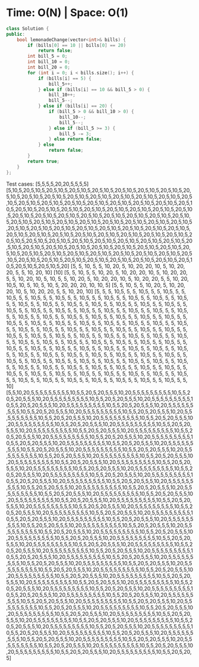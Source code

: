# Time: O(N) | Space: O(1)
```cpp
class Solution {
public:
    bool lemonadeChange(vector<int>& bills) {
        if (bills[0] == 10 || bills[0] == 20)
            return false;
        int bill_5 = 0;
        int bill_10 = 0;
        int bill_20 = 0;
        for (int i = 0; i < bills.size(); i++) {
            if (bills[i] == 5) {
                bill_5++;
            } else if (bills[i] == 10 && bill_5 > 0) {
                bill_10++;
                bill_5--;
            } else if (bills[i] == 20) {
                if (bill_5 > 0 && bill_10 > 0) {
                    bill_10--;
                    bill_5--;
                } else if (bill_5 >= 3) {
                    bill_5 -= 3;
                } else return false;
            } else
                return false;
        }
        return true;
    }
};
```


Test cases:
[5,5,5,5,20,20,5,5,5,5]
[5,10,5,20,5,10,5,20,5,10,5,20,5,10,5,20,5,10,5,20,5,10,5,20,5,10,5,20,5,10,5,20,5,10,5,20,5,10,5,20,5,10,5,20,5,10,5,20,5,10,5,20,5,10,5,20,5,10,5,20,5,10,5,20,5,10,5,20,5,10,5,20,5,10,5,20,5,10,5,20,5,10,5,20,5,10,5,20,5,10,5,20,5,10,5,20,5,10,5,20,5,10,5,20,5,10,5,20,5,10,5,20,5,10,5,20,5,10,5,20,5,10,5,20,5,10,5,20,5,10,5,20,5,10,5,20,5,10,5,20,5,10,5,20,5,10,5,20,5,10,5,20,5,10,5,20,5,10,5,20,5,10,5,20,5,10,5,20,5,10,5,20,5,10,5,20,5,10,5,20,5,10,5,20,5,10,5,20,5,10,5,20,5,10,5,20,5,10,5,20,5,10,5,20,5,10,5,20,5,10,5,20,5,10,5,20,5,10,5,20,5,10,5,20,5,10,5,20,5,10,5,20,5,10,5,20,5,10,5,20,5,10,5,20,5,10,5,20,5,10,5,20,5,10,5,20,5,10,5,20,5,10,5,20,5,10,5,20,5,10,5,20,5,10,5,20,5,10,5,20,5,10,5,20,5,10,5,20,5,10,5,20,5,10,5,20,5,10,5,20,5,10,5,20,5,10,5,20,5,10,5,20,5,10,5,20,5,10,5,20,5,10,5,20,5,10,5,20,5,10,5,20,5,10,5,20,5,10,5,20,5,10,5,20,5,10,5,20,5,10,5,20,5,10,5,20,5,10,5,20,5,10,5,20,5,10,5,20,5,10,5,20,5,10,5,20,5,10,5,20,5,10,5,20,5,10,5,20,5,10,5,20,5,10,5,20,5,10,5,20]
[5, 5, 10, 5, 5, 10, 20, 5, 10, 20, 20, 10, 5, 10, 20, 20, 5, 5, 10, 20, 10]
[10]
[5, 5, 10, 5, 5, 10, 20, 5, 10, 20, 20, 10, 5, 10, 20, 20, 5, 5, 10, 20, 10, 5, 10, 5, 5, 10, 20, 5, 10, 20, 20, 10, 5, 10, 20, 20, 5, 5, 10, 20, 10,5, 10, 5, 10, 5, 10, 5, 20, 20, 20, 10, 10, 5]
[5, 5, 10, 5, 5, 10, 20, 5, 10, 20, 20, 10, 5, 10, 20, 20, 5, 5, 10, 20, 10]
[5, 5, 5, 10,5, 5, 5, 10,5, 5, 5, 10,5, 5, 5, 10,5, 5, 5, 10,5, 5, 5, 10,5, 5, 5, 10,5, 5, 5, 10,5, 5, 5, 10,5, 5, 5, 10,5, 5, 5, 10,5, 5, 5, 10,5, 5, 5, 10,5, 5, 5, 10,5, 5, 5, 10,5, 5, 5, 10,5, 5, 5, 10,5, 5, 5, 10,5, 5, 5, 10,5, 5, 5, 10,5, 5, 5, 10,5, 5, 5, 10,5, 5, 5, 10,5, 5, 5, 10,5, 5, 5, 10,5, 5, 5, 10,5, 5, 5, 10,5, 5, 5, 10,5, 5, 5, 10,5, 5, 5, 10,5, 5, 5, 10,5, 5, 5, 10,5, 5, 5, 10,5, 5, 5, 10,5, 5, 5, 10,5, 5, 5, 10,5, 5, 5, 10,5, 5, 5, 10,5, 5, 5, 10,5, 5, 5, 10,5, 5, 5, 10,5, 5, 5, 10,5, 5, 5, 10,5, 5, 5, 10,5, 5, 5, 10,5, 5, 5, 10,5, 5, 5, 10,5, 5, 5, 10,5, 5, 5, 10,5, 5, 5, 10,5, 5, 5, 10,5, 5, 5, 10,5, 5, 5, 10,5, 5, 5, 10,5, 5, 5, 10,5, 5, 5, 10,5, 5, 5, 10,5, 5, 5, 10,5, 5, 5, 10,5, 5, 5, 10,5, 5, 5, 10,5, 5, 5, 10,5, 5, 5, 10,5, 5, 5, 10,5, 5, 5, 10,5, 5, 5, 10,5, 5, 5, 10,5, 5, 5, 10,5, 5, 5, 10,5, 5, 5, 10,5, 5, 5, 10,5, 5, 5, 10,5, 5, 5, 10,5, 5, 5, 10,5, 5, 5, 10,5, 5, 5, 10,5, 5, 5, 10,5, 5, 5, 10,5, 5, 5, 10,5, 5, 5, 10,5, 5, 5, 10,5, 5, 5, 10,5, 5, 5, 10,5, 5, 5, 10,5, 5, 5, 10,5, 5, 5, 10,5, 5, 5, 10,5, 5, 5, 10,5, 5, 5, 10,5, 5, 5, 10,5, 5, 5, 10,5, 5, 5, 10,5, 5, 5, 10,5, 5, 5, 10,5, 5, 5, 10,5, 5, 5, 10,5, 5, 5, 10,5, 5, 5, 10,5, 5, 5, 10,5, 5, 5, 10,5, 5, 5, 10,5, 5, 5, 10,5, 5, 5, 10,5, 5, 5, 10,5, 5, 5, 10,5, 5, 5, 10,5, 5, 5, 10,5, 5, 5, 10,5, 5, 5, 10] 
[5,5,10,20,5,5,5,5,5,5,5,5,5,10,5,5,20,5,20,5,5,5,10,20,5,5,5,5,5,5,5,5,5,10,5,5,20,5,20,5,5,5,10,20,5,5,5,5,5,5,5,5,5,10,5,5,20,5,20,5,5,5,10,20,5,5,5,5,5,5,5,5,5,10,5,5,20,5,20,5,5,5,10,20,5,5,5,5,5,5,5,5,5,10,5,5,20,5,20,5,5,5,10,20,5,5,5,5,5,5,5,5,5,10,5,5,20,5,20,5,5,5,10,20,5,5,5,5,5,5,5,5,5,10,5,5,20,5,20,5,5,5,10,20,5,5,5,5,5,5,5,5,5,10,5,5,20,5,20,5,5,5,10,20,5,5,5,5,5,5,5,5,5,10,5,5,20,5,20,5,5,5,10,20,5,5,5,5,5,5,5,5,5,10,5,5,20,5,20,5,5,5,10,20,5,5,5,5,5,5,5,5,5,10,5,5,20,5,20,5,5,5,10,20,5,5,5,5,5,5,5,5,5,10,5,5,20,5,20,5,5,5,10,20,5,5,5,5,5,5,5,5,5,10,5,5,20,5,20,5,5,5,10,20,5,5,5,5,5,5,5,5,5,10,5,5,20,5,20,5,5,5,10,20,5,5,5,5,5,5,5,5,5,10,5,5,20,5,20,5,5,5,10,20,5,5,5,5,5,5,5,5,5,10,5,5,20,5,20,5,5,5,10,20,5,5,5,5,5,5,5,5,5,10,5,5,20,5,20,5,5,5,10,20,5,5,5,5,5,5,5,5,5,10,5,5,20,5,20,5,5,5,10,20,5,5,5,5,5,5,5,5,5,10,5,5,20,5,20,5,5,5,10,20,5,5,5,5,5,5,5,5,5,10,5,5,20,5,20,5,5,5,10,20,5,5,5,5,5,5,5,5,5,10,5,5,20,5,20,5,5,5,10,20,5,5,5,5,5,5,5,5,5,10,5,5,20,5,20,5,5,5,10,20,5,5,5,5,5,5,5,5,5,10,5,5,20,5,20,5,5,5,10,20,5,5,5,5,5,5,5,5,5,10,5,5,20,5,20,5,5,5,10,20,5,5,5,5,5,5,5,5,5,10,5,5,20,5,20,5,5,5,10,20,5,5,5,5,5,5,5,5,5,10,5,5,20,5,20,5,5,5,10,20,5,5,5,5,5,5,5,5,5,10,5,5,20,5,20,5,5,5,10,20,5,5,5,5,5,5,5,5,5,10,5,5,20,5,20,5,5,5,10,20,5,5,5,5,5,5,5,5,5,10,5,5,20,5,20,5,5,5,10,20,5,5,5,5,5,5,5,5,5,10,5,5,20,5,20,5,5,5,10,20,5,5,5,5,5,5,5,5,5,10,5,5,20,5,20,5,5,5,10,20,5,5,5,5,5,5,5,5,5,10,5,5,20,5,20,5,5,5,10,20,5,5,5,5,5,5,5,5,5,10,5,5,20,5,20,5,5,5,10,20,5,5,5,5,5,5,5,5,5,10,5,5,20,5,20,5,5,5,10,20,5,5,5,5,5,5,5,5,5,10,5,5,20,5,20,5,5,5,10,20,5,5,5,5,5,5,5,5,5,10,5,5,20,5,20,5,5,5,10,20,5,5,5,5,5,5,5,5,5,10,5,5,20,5,20,5,5,5,10,20,5,5,5,5,5,5,5,5,5,10,5,5,20,5,20,5,5,5,10,20,5,5,5,5,5,5,5,5,5,10,5,5,20,5,20,5,5,5,10,20,5,5,5,5,5,5,5,5,5,10,5,5,20,5,20,5,5,5,10,20,5,5,5,5,5,5,5,5,5,10,5,5,20,5,20,5,5,5,10,20,5,5,5,5,5,5,5,5,5,10,5,5,20,5,20,5,5,5,10,20,5,5,5,5,5,5,5,5,5,10,5,5,20,5,20,5,5,5,10,20,5,5,5,5,5,5,5,5,5,10,5,5,20,5,20,5,5,5,10,20,5,5,5,5,5,5,5,5,5,10,5,5,20,5,20,5,5,5,10,20,5,5,5,5,5,5,5,5,5,10,5,5,20,5,20,5,5,5,10,20,5,5,5,5,5,5,5,5,5,10,5,5,20,5,20,5,5,5,10,20,5,5,5,5,5,5,5,5,5,10,5,5,20,5,20,5,5,5,10,20,5,5,5,5,5,5,5,5,5,10,5,5,20,5,20,5,5,5,10,20,5,5,5,5,5,5,5,5,5,10,5,5,20,5,20,5,5,5,10,20,5,5,5,5,5,5,5,5,5,10,5,5,20,5,20,5,5,5,10,20,5,5,5,5,5,5,5,5,5,10,5,5,20,5,20,5,5,5,10,20,5,5,5,5,5,5,5,5,5,10,5,5,20,5,20,5,5,5,10,20,5,5,5,5,5,5,5,5,5,10,5,5,20,5,20,5,5,5,10,20,5,5,5,5,5,5,5,5,5,10,5,5,20,5,20,5,5,5,10,20,5,5,5,5,5,5,5,5,5,10,5,5,20,5,20,5,5,5,10,20,5,5,5,5,5,5,5,5,5,10,5,5,20,5,20,5,5,5,10,20,5,5,5,5,5,5,5,5,5,10,5,5,20,5,20,5,5,5,10,20,5,5,5,5,5,5,5,5,5,10,5,5,20,5,20,5,5,5,10,20,5,5,5,5,5,5,5,5,5,10,5,5,20,5,20,5,5,5,10,20,5,5,5,5,5,5,5,5,5,10,5,5,20,5,20,5,5,5,10,20,5,5,5,5,5,5,5,5,5,10,5,5,20,5,20,5,5,5,10,20,5,5,5,5,5,5,5,5,5,10,5,5,20,5,20,5,5,5,10,20,5,5,5,5,5,5,5,5,5,10,5,5,20,5,20,5,5,5,10,20,5,5,5,5,5,5,5,5,5,10,5,5,20,5,20,5,5,5,10,20,5,5,5,5,5,5,5,5,5,10,5,5,20,5,20,5,5,5,10,20,5,5,5,5,5,5,5,5,5,10,5,5,20,5,20,5,5,5,10,20,5,5,5,5,5,5,5,5,5,10,5,5,20,5,20,5,5,5,10,20,5,5,5,5,5,5,5,5,5,10,5,5,20,5,20,5,5,5,10,20,5,5,5,5,5,5,5,5,5,10,5,5,20,5,20,5,5,5,10,20,5,5,5,5,5,5,5,5,5,10,5,5,20,5,20,5,5,5,10,20,5,5,5,5,5,5,5,5,5,10,5,5,20,5,20,5,5,5,10,20,5,5,5,5,5,5,5,5,5,10,5,5,20,5,20,5,5,5,10,20,5,5,5,5,5,5,5,5,5,10,5,5,20,5,20,5,5,5,10,20,5,5,5,5,5,5,5,5,5,10,5,5,20,5,20,5,5,5,10,20,5,5,5,5,5,5,5,5,5,10,5,5,20,5,20,5,5,5,10,20,5,5,5,5,5,5,5,5,5,10,5,5,20,5,20,5]
